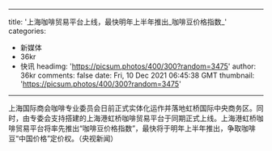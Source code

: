 
---
title: '上海咖啡贸易平台上线，最快明年上半年推出_咖啡豆价格指数_'
categories: 
 - 新媒体
 - 36kr
 - 快讯
headimg: 'https://picsum.photos/400/300?random=3475'
author: 36kr
comments: false
date: Fri, 10 Dec 2021 06:45:38 GMT
thumbnail: 'https://picsum.photos/400/300?random=3475'
---

<div>   
上海国际商会咖啡专业委员会日前正式实体化运作并落地虹桥国际中央商务区。同时，由专委会支持搭建的上海港虹桥咖啡贸易平台于同期正式上线。上海港虹桥咖啡贸易平台将率先推出“咖啡豆价格指数”，最快将于明年上半年推出，争取咖啡豆“中国价格”定价权。（央视新闻）  
</div>
            